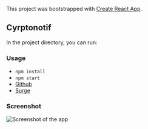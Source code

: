 This project was bootstrapped with [Create React App](https://github.com/facebook/create-react-app).

## Cyrptonotif

In the project directory, you can run:

### Usage

*  `npm install`
*  `npm start`
*  [Github](https://github.com/yvln/cryptonotif)
*  [Surge](http://cryptonotif.surge.sh)


### Screenshot

![Screenshot of the app](https://user-images.githubusercontent.com/23476109/53319864-1fd84480-38d4-11e9-86aa-5df2d50d03ba.png)